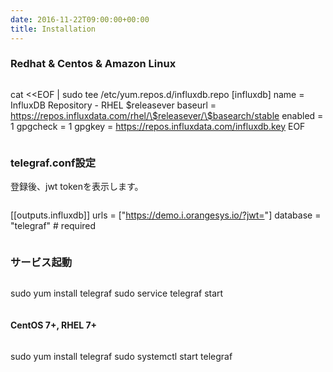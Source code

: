 ```yaml
---
date: 2016-11-22T09:00:00+00:00
title: Installation
---
```


### Redhat & Centos & Amazon Linux

>```
 cat <<EOF | sudo tee /etc/yum.repos.d/influxdb.repo
 [influxdb]
 name = InfluxDB Repository - RHEL \$releasever
 baseurl = https://repos.influxdata.com/rhel/\$releasever/\$basearch/stable
 enabled = 1
 gpgcheck = 1
 gpgkey = https://repos.influxdata.com/influxdb.key
 EOF
>```

### telegraf.conf設定

登録後、jwt tokenを表示します。

>```
[[outputs.influxdb]]
  urls = ["https://demo.i.orangesys.io/?jwt=<jwt token>"]
  database = "telegraf" # required
>```

### サービス起動

>```
 sudo yum install telegraf
 sudo service telegraf start
>```

#### CentOS 7+, RHEL 7+

>```
  sudo yum install telegraf
  sudo systemctl start telegraf
>```
